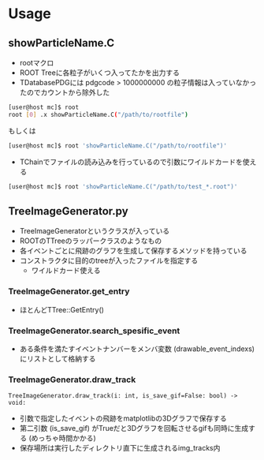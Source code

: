 # Usage

## showParticleName.C
- rootマクロ
- ROOT Treeに各粒子がいくつ入ってたかを出力する
- TDatabasePDGには pdgcode > 1000000000 の粒子情報は入っていなかったのでカウントから除外した
```bash
[user@host mc]$ root
root [0] .x showParticleName.C("/path/to/rootfile")
```
もしくは
```bash
[user@host mc]$ root 'showParticleName.C("/path/to/rootfile")'
```
- TChainでファイルの読み込みを行っているので引数にワイルドカードを使える
```bash
[user@host mc]$ root 'showParticleName.C("/path/to/test_*.root")'
```

## TreeImageGenerator.py
- TreeImageGeneratorというクラスが入っている
- ROOTのTTreeのラッパークラスのようなもの
- 各イベントごとに飛跡のグラフを生成して保存するメソッドを持っている
- コンストラクタに目的のtreeが入ったファイルを指定する
    - ワイルドカード使える
### TreeImageGenerator.get_entry
- ほとんどTTree::GetEntry()
### TreeImageGenerator.search_spesific_event
- ある条件を満たすイベントナンバーをメンバ変数 (drawable_event_indexs) にリストとして格納する
### TreeImageGenerator.draw_track
```python3
TreeImageGenerator.draw_track(i: int, is_save_gif=False: bool) -> void:
```
- 引数で指定したイベントの飛跡をmatplotlibの3Dグラフで保存する
- 第二引数 (is_save_gif) がTrueだと3Dグラフを回転させるgifも同時に生成する (めっちゃ時間かかる)
- 保存場所は実行したディレクトリ直下に生成されるimg_tracks内
